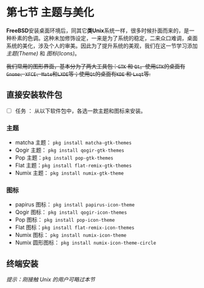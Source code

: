 # 第七节 主题与美化

**FreeBSD**安装桌面环境后，同其它**类Unix**系统一样，很多时候扑面而来的，是一种朴素的色调。这种未加修饰设定，一来是为了系统的稳定，二来众口难调，桌面系统的美化，涉及个人的审美。因此为了提升系统的美观，我们在这一节学习添加 *主题(Theme)* 和 *图标(Icons)*。

~~我们常用的图形界面，基本分为了两大工具包：`GTK` 和 `Qt`。使用`GTK`的桌面有`Gnome`、`XFCE`、`Mate`和`LXDE`等；使用`Qt`的桌面有`KDE` 和 `Lxqt`等.~~

## 直接安装软件包

- [ ] 任务 ： 从以下软件包中，各选一款主题和图标来安装。

### 主题

- matcha 主题： `pkg install matcha-gtk-themes`
- Qogir 主题： `pkg install qogir-gtk-themes`
- Pop 主题：`pkg install pop-gtk-themes`
- Flat 主题：`pkg install flat-remix-gtk-themes`
- Numix 主题： `pkg install numix-gtk-theme`

### 图标

- papirus 图标： `pkg install papirus-icon-theme`
- Qogir 图标： `pkg install qogir-icon-themes`
- Pop 图标： `pkg install pop-icon-theme`
- Flat 图标：`pkg install flat-remix-icon-themes`
- Numix 图标： `pkg install numix-icon-theme`
- Numix 圆形图标： `pkg install numix-icon-theme-circle`


## 终端安装

*提示：刚接触 Unix 的用户可略过本节*

